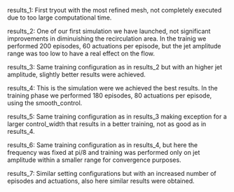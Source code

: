 results_1: 
First tryout with the most refined mesh, not completely executed due to too large computational time.

results_2: 
One of our first simulation we have launched, not significant improvements in diminuishing the recirculation area. In the trainig we performed 200 episodes, 60 actuations per episode, but the jet amplitude range was too low to have a real effect on the flow.

results_3:
Same training configuration as in results_2 but with an higher jet amplitude, slightly better results were achieved.

results_4:
This is the simulation were we achieved the best results. In the training phase we performed 180 episodes, 80 actuations per episode, using the smooth_control.

results_5:
Same training configuration as in results_3 making exception for a larger control_width that results in a better training, not as good as in results_4.

results_6:
Same training configuration as in results_4, but here the frequency was fixed at pi/8 and training was performed only on jet amplitude within a smaller range for convergence purposes.

results_7:
Similar setting configurations but with an increased number of episodes and actuations, also here similar results were obtained.
